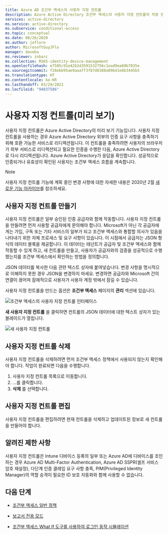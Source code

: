 ```yaml
---
title: Azure AD 조건부 액세스의 사용자 지정 컨트롤
description: Azure Active Directory 조건부 액세스의 사용자 지정 컨트롤의 작동 방식에 대해 알아봅니다.
services: active-directory
ms.service: active-directory
ms.subservice: conditional-access
ms.topic: conceptual
ms.date: 08/26/2020
ms.author: joflore
author: MicrosoftGuyJFlo
manager: daveba
ms.reviewer: inbarc
ms.collection: M365-identity-device-management
ms.openlocfilehash: e7585c91e42b2d3591532756c1ead9ea60b7035e
ms.sourcegitcommit: f28ebb95ae9aaaff3f87d8388a09b41e0b3445b5
ms.translationtype: HT
ms.contentlocale: ko-KR
ms.lasthandoff: 03/29/2021
ms.locfileid: "94837586"
---
```

# <a name="custom-controls-preview"></a>사용자 지정 컨트롤(미리 보기)

사용자 지정 컨트롤은 Azure Active Directory의 미리 보기 기능입니다. 사용자 지정 컨트롤을 사용하는 경우 Azure Active Directory 외부의 인증 요구 사항을 충족하기 위해 호환 가능한 서비스로 리디렉션됩니다. 이 컨트롤을 충족하려면 사용자의 브라우저가 외부 서비스로 리디렉션되고 필요한 인증을 수행한 다음, Azure Active Directory로 다시 리디렉션됩니다. Azure Active Directory가 응답을 확인합니다. 성공적으로 인증되거나 유효성이 확인된 사용자는 조건부 액세스 흐름을 계속합니다.

> [!NOTE]
> 사용자 지정 컨트롤 기능에 계획 중인 변경 사항에 대한 자세한 내용은 2020년 2월 [새로운 기능 아카이브](../fundamentals/whats-new-archive.md#upcoming-changes-to-custom-controls)를 참조하세요.

## <a name="creating-custom-controls"></a>사용자 지정 컨트롤 만들기

사용자 지정 컨트롤은 일부 승인된 인증 공급자와 함께 작동합니다. 사용자 지정 컨트롤을 만들려면 먼저 사용할 공급자에게 문의해야 합니다. Microsoft가 아닌 각 공급자에게는 가입, 구독 또는 기타 서비스의 일부가 되고 조건부 액세스와 통합할 의사가 있음을 나타내기 위한 자체 프로세스 및 요구 사항이 있습니다. 이 시점에서 공급자는 JSON 형식의 데이터 블록을 제공합니다. 이 데이터는 테넌트가 공급자 및 조건부 액세스와 함께 작동할 수 있게 하고, 새 컨트롤을 만들고, 사용자가 공급자와의 검증을 성공적으로 수행했는지를 조건부 액세스에서 확인하는 방법을 정의합니다.

JSON 데이터를 복사한 다음 관련 텍스트 상자에 붙여넣습니다. 변경 사항을 명시적으로 이해하지 못한 경우 JSON을 변경하지 마세요. 변경하면 공급자와 Microsoft 간의 연결이 끊어져 잠재적으로 사용자가 사용자 계정 밖에서 잠길 수 있습니다.

사용자 지정 컨트롤을 만드는 옵션은 **조건부 액세스** 페이지의 **관리** 섹션에 있습니다.

![조건부 액세스의 사용자 지정 컨트롤 인터페이스](./media/controls/custom-controls-conditional-access.png)

**새 사용자 지정 컨트롤** 을 클릭하면 컨트롤의 JSON 데이터에 대한 텍스트 상자가 있는 블레이드가 열립니다.  

![새 사용자 지정 컨트롤](./media/controls/new-custom-controls-conditional-access.png)

## <a name="deleting-custom-controls"></a>사용자 지정 컨트롤 삭제

사용자 지정 컨트롤을 삭제하려면 먼저 조건부 액세스 정책에서 사용되지 않는지 확인해야 합니다. 작업이 완료되면 다음을 수행합니다.

1. 사용자 지정 컨트롤 목록으로 이동합니다.
1. …를 클릭합니다.  
1. **삭제** 를 선택합니다.

## <a name="editing-custom-controls"></a>사용자 지정 컨트롤 편집

사용자 지정 컨트롤을 편집하려면 현재 컨트롤을 삭제하고 업데이트된 정보로 새 컨트롤을 만들어야 합니다.

## <a name="known-limitations"></a>알려진 제한 사항

사용자 지정 컨트롤은 Intune 디바이스 등록의 일부 또는 Azure AD에 디바이스를 조인하는 경우 Azure AD Multi-Factor Authentication, Azure AD SSPR(셀프 서비스 암호 재설정), 다단계 인증 클레임 요구 사항 충족, PIM(Privileged Identity Manager)의 역할 승격이 필요한 ID 보호 자동화와 함께 사용할 수 없습니다.

## <a name="next-steps"></a>다음 단계

- [조건부 액세스 일반 정책](concept-conditional-access-policy-common.md)

- [보고서 전용 모드](concept-conditional-access-report-only.md)

- [조건부 액세스 What If 도구를 사용하여 로그인 동작 시뮬레이션](troubleshoot-conditional-access-what-if.md)

